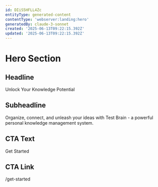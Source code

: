```yaml
---
id: DIiS5HFLL4Zc
entityType: generated-content
contentType: 'webserver:landing:hero'
generatedBy: claude-3-sonnet
created: '2025-06-13T09:22:15.392Z'
updated: '2025-06-13T09:22:15.392Z'
---
```

# Hero Section

## Headline
Unlock Your Knowledge Potential

## Subheadline
Organize, connect, and unleash your ideas with Test Brain - a powerful personal knowledge management system.

## CTA Text
Get Started

## CTA Link
/get-started
